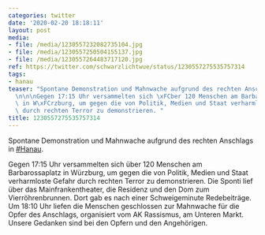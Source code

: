 ```yaml
---
categories: twitter
date: '2020-02-20 18:18:11'
layout: post
media:
- file: /media/1230557232082735104.jpg
- file: /media/1230557250504155137.jpg
- file: /media/1230557264483717120.jpg
ref: https://twitter.com/schwarzlichtwue/status/1230557275535757314
tags:
- hanau
teaser: "Spontane Demonstration und Mahnwache aufgrund des rechten Anschlags in [#Hanau](/t/hanau).\n\
  \n\n\nGegen 17:15 Uhr versammelten sich \xFCber 120 Menschen am Barbarossaplatz\
  \ in W\xFCrzburg, um gegen die von Politik, Medien und Staat verharmloste Gefahr\
  \ durch rechten Terror zu demonstrieren. "
title: 1230557275535757314
---
```

Spontane Demonstration und Mahnwache aufgrund des rechten Anschlags in [#Hanau](/t/hanau).



Gegen 17:15 Uhr versammelten sich über 120 Menschen am Barbarossaplatz in Würzburg, um gegen die von Politik, Medien und Staat verharmloste Gefahr durch rechten Terror zu demonstrieren. 
Die Sponti lief über das Mainfrankentheater, die Residenz und den Dom zum Vierröhrenbrunnen. Dort gab es nach einer Schweigeminute Redebeiträge. Um 18:10 Uhr liefen die Menschen geschlossen zur Mahnwache für die Opfer des Anschlags, organisiert vom AK Rassismus, am Unteren Markt.
Unsere Gedanken sind bei den Opfern und den Angehörigen.